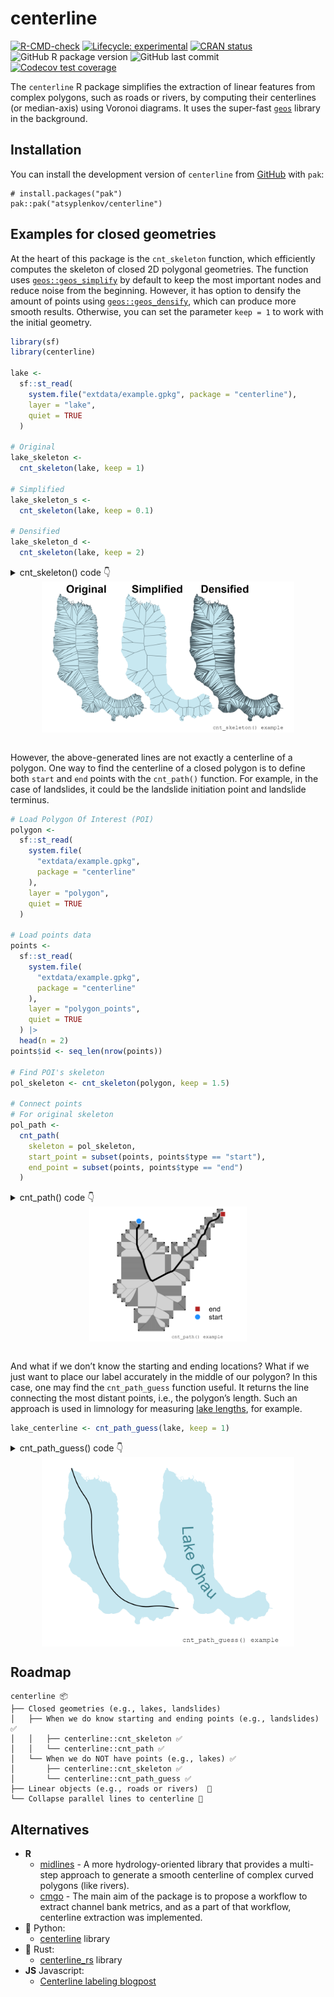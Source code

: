 
# centerline

<!-- badges: start -->

[![R-CMD-check](https://github.com/atsyplenkov/centerline/actions/workflows/R-CMD-check.yaml/badge.svg)](https://github.com/atsyplenkov/centerline/actions/workflows/R-CMD-check.yaml)
[![Lifecycle:
experimental](https://img.shields.io/badge/lifecycle-experimental-orange.svg)](https://lifecycle.r-lib.org/articles/stages.html#experimental)
[![CRAN
status](https://www.r-pkg.org/badges/version/centerline)](https://CRAN.R-project.org/package=centerline)
![GitHub R package
version](https://img.shields.io/github/r-package/v/atsyplenkov/centerline)
![GitHub last
commit](https://img.shields.io/github/last-commit/atsyplenkov/centerline)
[![Codecov test
coverage](https://codecov.io/gh/atsyplenkov/centerline/graph/badge.svg)](https://app.codecov.io/gh/atsyplenkov/centerline)
<!-- badges: end -->

The `centerline` R package simplifies the extraction of linear features
from complex polygons, such as roads or rivers, by computing their
centerlines (or median-axis) using Voronoi diagrams. It uses the
super-fast [`geos`](https://paleolimbot.github.io/geos/index.html)
library in the background.

## Installation

You can install the development version of `centerline` from
[GitHub](https://github.com/) with `pak`:

    # install.packages("pak")
    pak::pak("atsyplenkov/centerline")

## Examples for closed geometries

At the heart of this package is the `cnt_skeleton` function, which
efficiently computes the skeleton of closed 2D polygonal geometries. The
function uses
[`geos::geos_simplify`](https://paleolimbot.github.io/geos/reference/geos_centroid.html)
by default to keep the most important nodes and reduce noise from the
beginning. However, it has option to densify the amount of points using
[`geos::geos_densify`](https://paleolimbot.github.io/geos/reference/geos_centroid.html),
which can produce more smooth results. Otherwise, you can set the
parameter `keep = 1` to work with the initial geometry.

``` r
library(sf)
library(centerline)

lake <-
  sf::st_read(
    system.file("extdata/example.gpkg", package = "centerline"),
    layer = "lake",
    quiet = TRUE
  )

# Original
lake_skeleton <-
  cnt_skeleton(lake, keep = 1)

# Simplified
lake_skeleton_s <-
  cnt_skeleton(lake, keep = 0.1)

# Densified
lake_skeleton_d <-
  cnt_skeleton(lake, keep = 2)
```

<details>
<summary>
cnt_skeleton() code 👇
</summary>

``` r
library(ggplot2)

skeletons <-
  rbind(lake_skeleton, lake_skeleton_s, lake_skeleton_d)
skeletons$type <- factor(
  c("Original", "Simplified", "Densified"),
  levels = c("Original", "Simplified", "Densified")
)

skeletons_plot <-
  ggplot() +
  geom_sf(
    data = lake,
    fill = "#c8e8f1",
    color = NA
  ) +
  geom_sf(
    data = skeletons,
    lwd = 0.2,
    alpha = 0.5,
    color = "#263238"
  ) +
  coord_sf(expand = FALSE, clip = "off") +
  labs(caption = "cnt_skeleton() example") +
  facet_wrap(~type) +
  theme_void() +
  theme(
    plot.caption = element_text(family = "mono", size = 6),
    plot.background = element_rect(fill = "white", color = NA),
    strip.text = element_text(face = "bold", hjust = 0.25, size = 12),
    plot.margin = margin(0.2, -0.5, 0.2, -0.5, unit = "lines"),
    panel.spacing.x = unit(-2, "lines")
  )
```

</details>

<img src="man/figures/README-skeletons_plot.png" width="80%" style="display: block; margin: auto;" />

<br>

However, the above-generated lines are not exactly a centerline of a
polygon. One way to find the centerline of a closed polygon is to define
both `start` and `end` points with the `cnt_path()` function. For
example, in the case of landslides, it could be the landslide initiation
point and landslide terminus.

``` r
# Load Polygon Of Interest (POI)
polygon <-
  sf::st_read(
    system.file(
      "extdata/example.gpkg",
      package = "centerline"
    ),
    layer = "polygon",
    quiet = TRUE
  )

# Load points data
points <-
  sf::st_read(
    system.file(
      "extdata/example.gpkg",
      package = "centerline"
    ),
    layer = "polygon_points",
    quiet = TRUE
  ) |>
  head(n = 2)
points$id <- seq_len(nrow(points))

# Find POI's skeleton
pol_skeleton <- cnt_skeleton(polygon, keep = 1.5)

# Connect points
# For original skeleton
pol_path <-
  cnt_path(
    skeleton = pol_skeleton,
    start_point = subset(points, points$type == "start"),
    end_point = subset(points, points$type == "end")
  )
```

<details>
<summary>
cnt_path() code 👇
</summary>

``` r
path_plot <- ggplot() +
  geom_sf(
    data = polygon,
    fill = "#d2d2d2",
    color = NA
  ) +
  geom_sf(
    data = pol_skeleton,
    lwd = 0.2,
    alpha = 0.3
  ) +
  geom_sf(
    data = pol_path,
    lwd = 1,
    color = "black"
  ) +
  geom_sf(
    data = points,
    aes(
      shape = type,
      fill = type
    ),
    color = "white",
    lwd = rel(1),
    size = rel(3)
  ) +
  scale_fill_manual(
    name = "",
    values = c(
      "start" = "dodgerblue",
      "end" = "firebrick"
    )
  ) +
  scale_shape_manual(
    name = "",
    values = c(
      "start" = 21,
      "end" = 22
    )
  ) +
  coord_sf(expand = FALSE, clip = "off") +
  labs(caption = "cnt_path() example") +
  theme_void() +
  theme(
    legend.position = "inside",
    legend.position.inside = c(0.85, 0.2),
    legend.key.spacing.y = unit(-0.5, "lines"),
    plot.caption = element_text(family = "mono", size = 6),
    plot.background = element_rect(fill = "white", color = NA),
    strip.text = element_text(face = "bold", hjust = 0.25, size = 12),
    plot.margin = margin(0.2, -0.5, 0.2, -0.5, unit = "lines"),
    panel.spacing.x = unit(-2, "lines")
  )
```

</details>

<img src="man/figures/README-path_plot.png" width="50%" style="display: block; margin: auto;" />

<br>

And what if we don’t know the starting and ending locations? What if we
just want to place our label accurately in the middle of our polygon? In
this case, one may find the `cnt_path_guess` function useful. It returns
the line connecting the most distant points, i.e., the polygon’s length.
Such an approach is used in limnology for measuring [lake
lengths](https://www.lakescientist.com/lake-shape/), for example.

``` r
lake_centerline <- cnt_path_guess(lake, keep = 1)
```

<details>
<summary>
cnt_path_guess() code 👇
</summary>

``` r
library(geomtextpath)
library(smoothr)

lake_centerline_s <-
  lake_centerline |>
  sf::st_simplify(dTolerance = 150) |>
  smoothr::smooth("chaikin")

cnt2 <-
  rbind(
    lake_centerline_s,
    lake_centerline_s
  )

cnt2$lc <- c("black", NA_character_)
cnt2$ll <- c("", lake$name)

centerline_plot <- ggplot() +
  geom_sf(
    data = lake,
    fill = "#c8e8f1",
    color = NA
  ) +
  geom_textsf(
    data = cnt2,
    aes(
      linecolor = lc,
      label = ll
    ),
    color = "#458894",
    size = 5
  ) +
  scale_color_identity() +
  facet_wrap(~lc) +
  labs(
    caption = "cnt_path_guess() example"
  ) +
  theme_void() +
  theme(
    legend.position = "inside",
    legend.position.inside = c(0.85, 0.2),
    legend.key.spacing.y = unit(-0.5, "lines"),
    plot.caption = element_text(family = "mono", size = 6),
    plot.background = element_rect(fill = "white", color = NA),
    strip.text = element_blank(),
    plot.margin = margin(0.2, -0.5, 0.2, -0.5, unit = "lines"),
    panel.spacing.x = unit(-2, "lines")
  )
```

</details>

<img src="man/figures/README-centerline_plot.png" width="80%" style="display: block; margin: auto;" />

## Roadmap

    centerline 📦
    ├── Closed geometries (e.g., lakes, landslides)
    │   ├── When we do know starting and ending points (e.g., landslides) ✅
    │   │   ├── centerline::cnt_skeleton ✅
    │   │   └── centerline::cnt_path ✅
    │   └── When we do NOT have points (e.g., lakes) ✅
    │       ├── centerline::cnt_skeleton ✅
    │       └── centerline::cnt_path_guess ✅
    ├── Linear objects (e.g., roads or rivers)  🔲
    └── Collapse parallel lines to centerline 🔲

## Alternatives

- **R**
  - [midlines](https://github.com/RichardPatterson/midlines) - A more
    hydrology-oriented library that provides a multi-step approach to
    generate a smooth centerline of complex curved polygons (like
    rivers).
  - [cmgo](https://github.com/AntoniusGolly/cmgo) - The main aim of the
    package is to propose a workflow to extract channel bank metrics,
    and as a part of that workflow, centerline extraction was
    implemented.
- 🐍 Python:
  - [centerline](https://github.com/fitodic/centerline/tree/master)
    library
- 🦀 Rust:
  - [centerline_rs](https://codeberg.org/eadf/centerline_rs) library
- **JS** Javascript:
  - [Centerline labeling
    blogpost](https://observablehq.com/@veltman/centerline-labeling)
